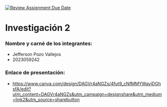 [![Review Assignment Due Date](https://classroom.github.com/assets/deadline-readme-button-22041afd0340ce965d47ae6ef1cefeee28c7c493a6346c4f15d667ab976d596c.svg)](https://classroom.github.com/a/AKKt0pfV)
# Investigación 2
### Nombre y carné de los integrantes:
- Jefferson Pozo Vallejos
- 2023059242
### Enlace de presentación:
- https://www.canva.com/design/DAGVr4aNGZs/4fut9_cNfMMYWayiDGhsfA/edit?utm_content=DAGVr4aNGZs&utm_campaign=designshare&utm_medium=link2&utm_source=sharebutton
